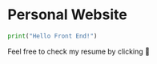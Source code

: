 # Personal Website

```python
print("Hello Front End!")
```
Feel free to check my resume by clicking :page_with_curl: